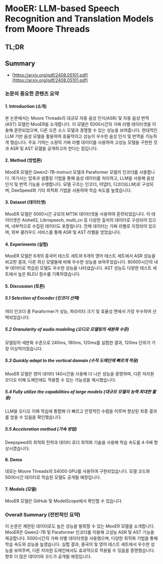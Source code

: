 # MooER: LLM-based Speech Recognition and Translation Models from Moore Threads
## TL;DR
## Summary
- [https://arxiv.org/pdf/2408.05101.pdf](https://arxiv.org/pdf/2408.05101.pdf)

### 논문의 중요한 콘텐츠 요약

#### 1. Introduction (소개)
본 논문에서는 Moore Threads의 대규모 자동 음성 인식(ASR) 및 자동 음성 번역(AST) 모델인 MooER을 소개합니다. 이 모델은 5000시간의 가짜 라벨 데이터셋을 이용해 훈련되었으며, 다른 오픈 소스 모델과 경쟁할 수 있는 성능을 보여줍니다. 현대적인 LLM 기반 음성 모델을 활용하여 효율적이고 성능이 우수한 음성 인식 및 번역을 가능하게 했습니다. 주요 기여는 소량의 가짜 라벨 데이터를 사용하여 고성능 모델을 구현한 것과 ASR 및 AST 모델을 공개하고자 한다는 점입니다.

#### 2. Method (방법론)
MooER 모델은 Qwen2-7B-instruct 모델과 Paraformer 모델의 인코더를 사용합니다. 여기서는 압축과 샘플링 기법을 통해 음성 데이터를 처리하고, LLM을 사용해 음성 인식 및 번역 기능을 수행합니다. 모델 구조는 인코더, 어댑터, 디코더(LLM)로 구성되며, DeeSpeed와 기타 최적화 기법을 사용하여 학습 속도를 높였습니다.

#### 3. Dataset (데이터셋)
MooER 모델은 5000시간 규모의 MT5K 데이터셋을 사용하여 훈련되었습니다. 이 데이터셋은 Aishell2, Librispeech, multi_cn 등 다양한 출처의 데이터로 구성되어 있으며, 내부적으로 수집된 데이터도 포함됩니다. 전체 데이터는 가짜 라벨로 지정되어 있으며, 외부 클라우드 서비스를 통해 ASR 및 AST 라벨을 얻었습니다.

#### 4. Experiments (실험)
MooER 모델은 6개의 중국어 테스트 세트와 6개의 영어 테스트 세트에서 ASR 성능을 비교한 결과, 다른 최신 모델들에 비해 우수한 성능을 보여주었습니다. 80000시간의 내부 데이터로 학습된 모델도 우수한 성능을 나타냈습니다. AST 성능도 다양한 테스트 세트에서 높은 BLEU 점수를 기록하였습니다.

#### 5. Discussion (토론)
##### 5.1 Selection of Encoder (인코더 선택)
여러 인코더 중 Paraformer가 성능, 파라미터 크기 및 효율성 면에서 가장 우수하여 선택되었습니다.

##### 5.2 Granularity of audio modeling (오디오 모델링의 세분화 수준)
모델링의 세분화 수준으로 240ms, 180ms, 120ms를 실험한 결과, 120ms 단위가 가장 이상적이었습니다.

##### 5.3 Quickly adapt to the vertical domain (수직 도메인에 빠르게 적응)
MooER 모델은 영어 데이터 140시간을 사용해 더 나은 성능을 증명하며, 다른 저자원 오디오 이해 도메인에도 적용할 수 있는 가능성을 제시했습니다.

##### 5.4 Fully utilize the capabilities of large models (대규모 모델의 능력 최대한 활용)
LLM을 오디오 이해 학습에 통합해 더 빠르고 안정적인 수렴을 이루며 향상된 최종 결과를 얻을 수 있음을 확인했습니다.

##### 5.5 Acceleration method (가속 방법)
Deepspeed의 최적화 전략과 데이터 로더 최적화 기술을 사용해 학습 속도를 4-5배 향상시켰습니다.

#### 6. Demo
데모는 Moore Threads의 S4000 GPU를 사용하여 구현되었습니다. 모델 코드와 5000시간 데이터로 학습된 모델도 공개될 예정입니다.

#### 7. Models (모델)
MooER 모델은 GitHub 및 ModelScope에서 확인할 수 있습니다.

### Overall Summary (전반적인 요약)
이 논문은 제한된 데이터로도 높은 성능을 발휘할 수 있는 MooER 모델을 소개합니다. MooER은 Qwen2-7B 및 Paraformer 인코더를 이용해 고성능 ASR 및 AST 기능을 제공합니다. 5000시간의 가짜 라벨 데이터셋을 사용했으며, 다양한 최적화 기법을 통해 학습 속도와 성능을 높였습니다. 실험 결과, 중국어 및 영어 테스트 세트에서 우수한 성능을 보여주며, 다른 저자원 도메인에서도 효과적으로 적용될 수 있음을 증명했습니다. 향후 더 많은 데이터와 코드가 공개될 예정입니다.